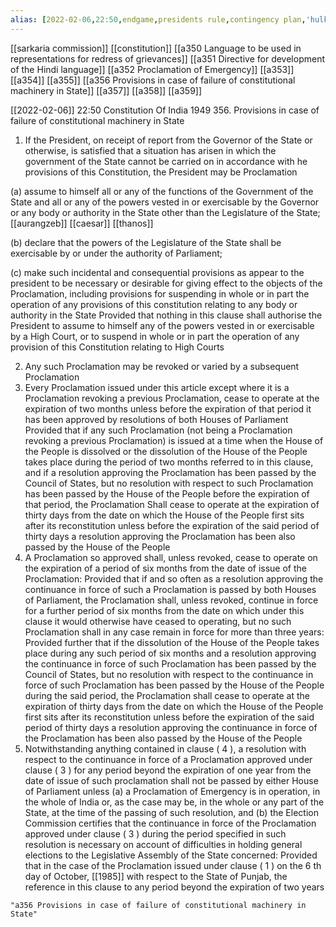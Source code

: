 ```yaml
---
alias: [2022-02-06,22:50,endgame,presidents rule,contingency plan,'hulkbuster armor']
---
```

[[sarkaria commission]] [[constitution]] [[a350 Language to be used in representations for redress of grievances]] [[a351 Directive for development of the Hindi language]] [[a352 Proclamation of Emergency]] [[a353]] [[a354]] [[a355]] [[a356 Provisions in case of failure of constitutional machinery in State]] [[a357]] [[a358]] [[a359]]

[[2022-02-06]] 22:50
Constitution Of India 1949
356. Provisions in case of failure of constitutional machinery in State
1) If the President, on receipt of report from the Governor of the State or otherwise, is satisfied that a situation has arisen in which the government of the State cannot be carried on in accordance with he provisions of this Constitution, the President may be Proclamation

(a) assume to himself all or any of the functions of the Government of the State and all or any of the powers vested in or exercisable by the Governor or any body or authority in the State other than the Legislature of the State; [[aurangzeb]] [[caesar]] [[thanos]]

(b) declare that the powers of the Legislature of the State shall be exercisable by or under the authority of Parliament;

(c) make such incidental and consequential provisions as appear to the president to be necessary or desirable for giving effect to the objects of the Proclamation, including provisions for suspending in whole or in part the operation of any provisions of this constitution relating to any body or authority in the State Provided that nothing in this clause shall authorise the President to assume to himself any of the powers vested in or exercisable by a High Court, or to suspend in whole or in part the operation of any provision of this Constitution relating to High Courts

2) Any such Proclamation may be revoked or varied by a subsequent Proclamation
3) Every Proclamation issued under this article except where it is a Proclamation revoking a previous Proclamation, cease to operate at the expiration of two months unless before the expiration of that period it has been approved by resolutions of both Houses of Parliament Provided that if any such Proclamation (not being a Proclamation revoking a previous Proclamation) is issued at a time when the House of the People is dissolved or the dissolution of the House of the People takes place during the period of two months referred to in this clause, and if a resolution approving the Proclamation has been passed by the Council of States, but no resolution with respect to such Proclamation has been passed by the House of the People before the expiration of that period, the Proclamation Shall cease to operate at the expiration of thirty days from the date on which the House of the People first sits after its reconstitution unless before the expiration of the said period of thirty days a resolution approving the Proclamation has been also passed by the House of the People
4) A Proclamation so approved shall, unless revoked, cease to operate on the expiration of a period of six months from the date of issue of the Proclamation: Provided that if and so often as a resolution approving the continuance in force of such a Proclamation is passed by both Houses of Parliament, the Proclamation shall, unless revoked, continue in force for a further period of six months from the date on which under this clause it would otherwise have ceased to operating, but no such Proclamation shall in any case remain in force for more than three years: Provided further that if the dissolution of the House of the People takes place during any such period of six months and a resolution approving the continuance in force of such Proclamation has been passed by the Council of States, but no resolution with respect to the continuance in force of such Proclamation has been passed by the House of the People during the said period, the Proclamation shall cease to operate at the expiration of thirty days from the date on which the House of the People first sits after its reconstitution unless before the expiration of the said period of thirty days a resolution approving the continuance in force of the Proclamation has been also passed by the House of the People
5) Notwithstanding anything contained in clause ( 4 ), a resolution with respect to the continuance in force of a Proclamation approved under clause ( 3 ) for any period beyond the expiration of one year from the date of issue of such proclamation shall not be passed by either House of Parliament unless
(a) a Proclamation of Emergency is in operation, in the whole of India or, as the case may be, in the whole or any part of the State, at the time of the passing of such resolution, and
(b) the Election Commission certifies that the continuance in force of the Proclamation approved under clause ( 3 ) during the period specified in such resolution is necessary on account of difficulties in holding general elections to the Legislative Assembly of the State concerned: Provided that in the case of the Proclamation issued under clause ( 1 ) on the 6 th day of October, [[1985]] with respect to the State of Punjab, the reference in this clause to any period beyond the expiration of two years
```query 2022-05-16 10:53
"a356 Provisions in case of failure of constitutional machinery in State"
```